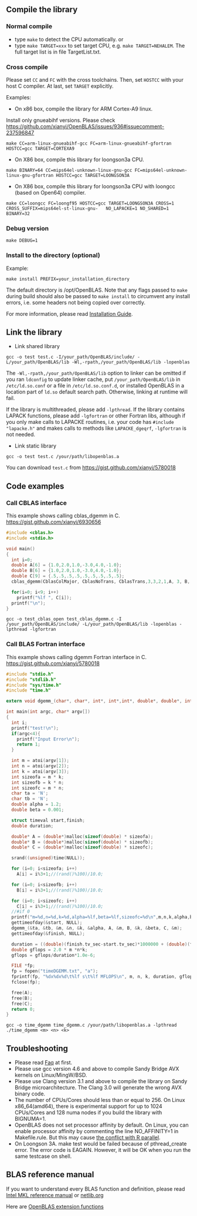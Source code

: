 ## Compile the library
### Normal compile
  * type `make` to detect the CPU automatically.
  or
  * type `make TARGET=xxx` to set target CPU, e.g. `make TARGET=NEHALEM`. The full target list is in file TargetList.txt.

### Cross compile
Please set `CC` and `FC` with the cross toolchains. Then, set `HOSTCC` with your host C compiler. At last, set `TARGET` explicitly.

Examples:

* On x86 box, compile the library for ARM Cortex-A9 linux.

Install only gnueabihf versions. Please check https://github.com/xianyi/OpenBLAS/issues/936#issuecomment-237596847

    make CC=arm-linux-gnueabihf-gcc FC=arm-linux-gnueabihf-gfortran HOSTCC=gcc TARGET=CORTEXA9

* On X86 box, compile this library for loongson3a CPU.

```
make BINARY=64 CC=mips64el-unknown-linux-gnu-gcc FC=mips64el-unknown-linux-gnu-gfortran HOSTCC=gcc TARGET=LOONGSON3A
```

* On X86 box, compile this library for loongson3a CPU with loongcc (based on Open64) compiler.

```
make CC=loongcc FC=loongf95 HOSTCC=gcc TARGET=LOONGSON3A CROSS=1 CROSS_SUFFIX=mips64el-st-linux-gnu-   NO_LAPACKE=1 NO_SHARED=1 BINARY=32
```

### Debug version

    make DEBUG=1

### Install to the directory (optional)

Example:

    make install PREFIX=your_installation_directory

The default directory is /opt/OpenBLAS. Note that any flags passed to `make` during build should also be passed to `make install` to circumvent any install errors, i.e. some headers not being copied over correctly.

For more information, please read [Installation Guide](install.md).

## Link the library

* Link shared library

```
gcc -o test test.c -I/your_path/OpenBLAS/include/ -L/your_path/OpenBLAS/lib -Wl,-rpath,/your_path/OpenBLAS/lib -lopenblas
```

The `-Wl,-rpath,/your_path/OpenBLAS/lib` option to linker can be omitted if you ran `ldconfig` to update linker cache, put `/your_path/OpenBLAS/lib` in `/etc/ld.so.conf` or a file in `/etc/ld.so.conf.d`, or installed OpenBLAS in a location part of `ld.so` default search path. Otherwise, linking at runtime will fail.

If the library is multithreaded, please add `-lpthread`. If the library contains LAPACK functions, please add `-lgfortran` or other Fortran libs, although if you only make calls to LAPACKE routines, i.e. your code has `#include "lapacke.h"` and makes calls to methods like `LAPACKE_dgeqrf`, `-lgfortran` is not needed.

* Link static library

```
gcc -o test test.c /your/path/libopenblas.a
```

You can download `test.c` from https://gist.github.com/xianyi/5780018 

## Code examples

### Call CBLAS interface
This example shows calling cblas_dgemm in C. https://gist.github.com/xianyi/6930656
```c
#include <cblas.h>
#include <stdio.h>

void main()
{
  int i=0;
  double A[6] = {1.0,2.0,1.0,-3.0,4.0,-1.0};         
  double B[6] = {1.0,2.0,1.0,-3.0,4.0,-1.0};  
  double C[9] = {.5,.5,.5,.5,.5,.5,.5,.5,.5}; 
  cblas_dgemm(CblasColMajor, CblasNoTrans, CblasTrans,3,3,2,1,A, 3, B, 3,2,C,3);

  for(i=0; i<9; i++)
    printf("%lf ", C[i]);
  printf("\n");
}
```

```
gcc -o test_cblas_open test_cblas_dgemm.c -I /your_path/OpenBLAS/include/ -L/your_path/OpenBLAS/lib -lopenblas -lpthread -lgfortran
```

### Call BLAS Fortran interface

This example shows calling dgemm Fortran interface in C. https://gist.github.com/xianyi/5780018

```c
#include "stdio.h"
#include "stdlib.h"
#include "sys/time.h"
#include "time.h"

extern void dgemm_(char*, char*, int*, int*,int*, double*, double*, int*, double*, int*, double*, double*, int*);

int main(int argc, char* argv[])
{
  int i;
  printf("test!\n");
  if(argc<4){
    printf("Input Error\n");
    return 1;
  }

  int m = atoi(argv[1]);
  int n = atoi(argv[2]);
  int k = atoi(argv[3]);
  int sizeofa = m * k;
  int sizeofb = k * n;
  int sizeofc = m * n;
  char ta = 'N';
  char tb = 'N';
  double alpha = 1.2;
  double beta = 0.001;

  struct timeval start,finish;
  double duration;

  double* A = (double*)malloc(sizeof(double) * sizeofa);
  double* B = (double*)malloc(sizeof(double) * sizeofb);
  double* C = (double*)malloc(sizeof(double) * sizeofc);

  srand((unsigned)time(NULL));

  for (i=0; i<sizeofa; i++)
    A[i] = i%3+1;//(rand()%100)/10.0;

  for (i=0; i<sizeofb; i++)
    B[i] = i%3+1;//(rand()%100)/10.0;

  for (i=0; i<sizeofc; i++)
    C[i] = i%3+1;//(rand()%100)/10.0;
  //#if 0
  printf("m=%d,n=%d,k=%d,alpha=%lf,beta=%lf,sizeofc=%d\n",m,n,k,alpha,beta,sizeofc);
  gettimeofday(&start, NULL);
  dgemm_(&ta, &tb, &m, &n, &k, &alpha, A, &m, B, &k, &beta, C, &m);
  gettimeofday(&finish, NULL);

  duration = ((double)(finish.tv_sec-start.tv_sec)*1000000 + (double)(finish.tv_usec-start.tv_usec)) / 1000000;
  double gflops = 2.0 * m *n*k;
  gflops = gflops/duration*1.0e-6;

  FILE *fp;
  fp = fopen("timeDGEMM.txt", "a");
  fprintf(fp, "%dx%dx%d\t%lf s\t%lf MFLOPS\n", m, n, k, duration, gflops);
  fclose(fp);

  free(A);
  free(B);
  free(C);
  return 0;
}
```

```
gcc -o time_dgemm time_dgemm.c /your/path/libopenblas.a -lpthread
./time_dgemm <m> <n> <k>
```

## Troubleshooting

* Please read [Faq](faq.md) at first.
* Please use gcc version 4.6 and above to compile Sandy Bridge AVX kernels on Linux/MingW/BSD.
* Please use Clang version 3.1 and above to compile the library on Sandy Bridge microarchitecture. The Clang 3.0 will generate the wrong AVX binary code.
* The number of CPUs/Cores should less than or equal to 256. On Linux x86_64(amd64), there is experimental support for up to 1024 CPUs/Cores and 128 numa nodes if you build the library with BIGNUMA=1.
* OpenBLAS does not set processor affinity by default. On Linux, you can enable processor affinity by commenting the line NO_AFFINITY=1 in Makefile.rule. But this may cause [the conflict with R parallel](https://stat.ethz.ch/pipermail/r-sig-hpc/2012-April/001348.html).
* On Loongson 3A. make test would be failed because of pthread_create error. The error code is EAGAIN. However, it will be OK when you run the same testcase on shell.

## BLAS reference manual

If you want to understand every BLAS function and definition, please read [Intel MKL reference manual](https://software.intel.com/en-us/intel-mkl/documentation) or [netlib.org](http://netlib.org/blas/)

Here are [OpenBLAS extension functions](extensions.md)
